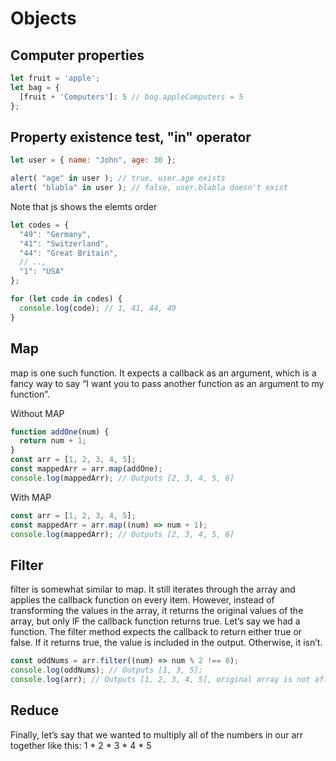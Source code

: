 # Objects

## Computer properties

```js
let fruit = 'apple';
let bag = {
  [fruit + 'Computers']: 5 // bag.appleComputers = 5
};
```
## Property existence test, "in" operator

```js
let user = { name: "John", age: 30 };

alert( "age" in user ); // true, user.age exists
alert( "blabla" in user ); // false, user.blabla doesn't exist
```

Note that js shows the elemts order
```js
let codes = {
  "49": "Germany",
  "41": "Switzerland",
  "44": "Great Britain",
  // ..,
  "1": "USA"
};

for (let code in codes) {
  console.log(code); // 1, 41, 44, 49
}
```
## Map

map is one such function. It expects a callback as an argument, which is a fancy way to say “I want you to pass another function as an argument to my function”.

Without MAP
```js
function addOne(num) {
  return num + 1;
}
const arr = [1, 2, 3, 4, 5];
const mappedArr = arr.map(addOne);
console.log(mappedArr); // Outputs [2, 3, 4, 5, 6]

```
With MAP
```js
const arr = [1, 2, 3, 4, 5];
const mappedArr = arr.map((num) => num + 1);
console.log(mappedArr); // Outputs [2, 3, 4, 5, 6]
```
## Filter
filter is somewhat similar to map. It still iterates through the array and applies the callback function on every item. However, instead of transforming the values in the array, it returns the original values of the array, but only IF the callback function returns true. Let’s say we had a function. The filter method expects the callback to return either true or false. If it returns true, the value is included in the output. Otherwise, it isn’t.
```js
const oddNums = arr.filter((num) => num % 2 !== 0);
console.log(oddNums); // Outputs [1, 3, 5];
console.log(arr); // Outputs [1, 2, 3, 4, 5], original array is not affected
```
## Reduce
Finally, let’s say that we wanted to multiply all of the numbers in our arr together like this: 1 * 2 * 3 * 4 * 5